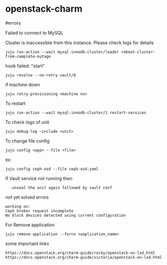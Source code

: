 # openstack-charm

#errors

Failed to connect to MySQL

Cluster is inaccessible from this instance. Please check logs for details
```
juju run-action --wait mysql-innodb-cluster/leader reboot-cluster-from-complete-outage
```
hook failed: "start"
```
juju resolve --no-retry vault/0
```
if machine down
```
juju retry-provisioning <machine no>
```
To restart 
```
juju run-action --wait mysql-innodb-cluster/1 restart-services
```
To check logs of unit 
```
juju debug-log –include <unit>
 ```
 To change file config 

  ```
  juju config <app> --file <file>
  ```
  ex:
  ```
  juju config ceph-osd --file ceph-osd.yaml
 ```
  
  If Vault service not running then 
  
      -unseal the unit again followed by vault conf
      
      
      
 not yet solved errors     
  ```
  working on:
  Ceph broker request incomplete
  No block devices detected using current configuration
```


 For Remove application
 ```
juju remove-application --force <aaplication_name>
```



some important links
```
https://docs.openstack.org/charm-guide/rocky/openstack-on-lxd.html
https://docs.openstack.org/charm-guide/victoria/openstack-on-lxd.html

```
